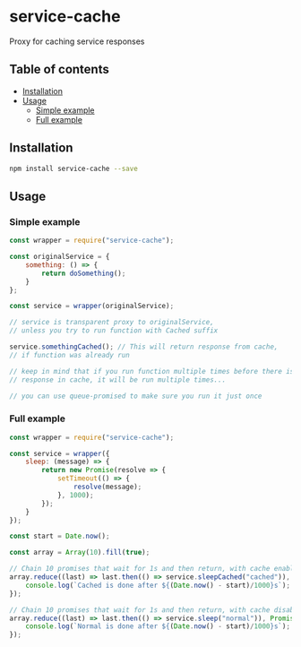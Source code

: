 # service-cache

Proxy for caching service responses

## Table of contents

<!-- vim-markdown-toc GFM -->

* [Installation](#installation)
* [Usage](#usage)
	* [Simple example](#simple-example)
	* [Full example](#full-example)

<!-- vim-markdown-toc -->

## Installation

```bash
npm install service-cache --save
```

## Usage

### Simple example

```javascript
const wrapper = require("service-cache");

const originalService = {
	something: () => {
		return doSomething();
	}
};

const service = wrapper(originalService);

// service is transparent proxy to originalService,
// unless you try to run function with Cached suffix

service.somethingCached(); // This will return response from cache,
// if function was already run

// keep in mind that if you run function multiple times before there is
// response in cache, it will be run multiple times...

// you can use queue-promised to make sure you run it just once

```

### Full example

```javascript
const wrapper = require("service-cache");

const service = wrapper({
	sleep: (message) => {
		return new Promise(resolve => {
			setTimeout(() => {
				resolve(message);
			}, 1000);
		});
	}
});

const start = Date.now();

const array = Array(10).fill(true);

// Chain 10 promises that wait for 1s and then return, with cache enabled
array.reduce((last) => last.then(() => service.sleepCached("cached")), Promise.resolve()).then(() => {
	console.log(`Cached is done after ${(Date.now() - start)/1000}s`);
});

// Chain 10 promises that wait for 1s and then return, with cache disabled
array.reduce((last) => last.then(() => service.sleep("normal")), Promise.resolve()).then(() => {
	console.log(`Normal is done after ${(Date.now() - start)/1000}s`);
});
```

